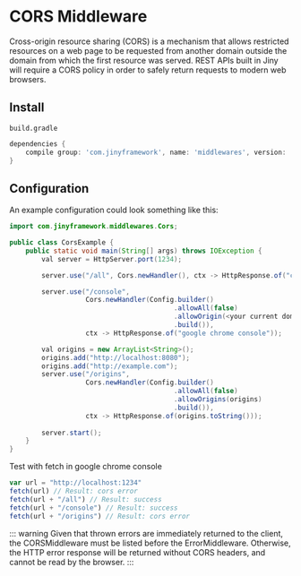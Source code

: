 # CORS Middleware

Cross-origin resource sharing (CORS) is a mechanism that allows restricted resources on a web page to be requested
 from another domain outside the domain from which the first resource was served. REST APIs built in Jiny will require
  a CORS policy in order to safely return requests to modern web browsers.
  
## Install

`build.gradle`

```groovy
dependencies {
    compile group: 'com.jinyframework', name: 'middlewares', version: 'x.x.x'
}
```

## Configuration
  
An example configuration could look something like this:

```java
import com.jinyframework.middlewares.Cors;

public class CorsExample {
    public static void main(String[] args) throws IOException {
        val server = HttpServer.port(1234);

        server.use("/all", Cors.newHandler(), ctx -> HttpResponse.of("cors enabled for all"));

        server.use("/console",
                   Cors.newHandler(Config.builder()
                                         .allowAll(false)
                                         .allowOrigin(<your current domain in the browser where you open the console>)
                                         .build()),
                   ctx -> HttpResponse.of("google chrome console"));

        val origins = new ArrayList<String>();
        origins.add("http://localhost:8080");
        origins.add("http://example.com");
        server.use("/origins",
                   Cors.newHandler(Config.builder()
                                         .allowAll(false)
                                         .allowOrigins(origins)
                                         .build()),
                   ctx -> HttpResponse.of(origins.toString()));
        
        server.start();
    }
}
```

Test with fetch in google chrome console

```javascript
var url = "http://localhost:1234"
fetch(url) // Result: cors error
fetch(url + "/all") // Result: success
fetch(url + "/console") // Result: success
fetch(url + "/origins") // Result: cors error
```

::: warning
Given that thrown errors are immediately returned to the client, the CORSMiddleware must be listed before the ErrorMiddleware. Otherwise, the HTTP error response will be returned without CORS headers, and cannot be read by the browser.
:::